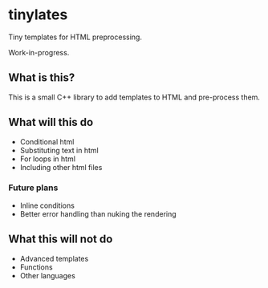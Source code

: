 # tinylates
Tiny templates for HTML preprocessing.

Work-in-progress.

## What is this?

This is a small C++ library to add templates to HTML and pre-process them.

## What will this do

- Conditional html
- Substituting text in html
- For loops in html
- Including other html files

### Future plans

- Inline conditions
- Better error handling than nuking the rendering

## What this will not do

- Advanced templates
- Functions
- Other languages
